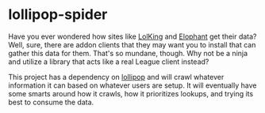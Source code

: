 lollipop-spider
===============

Have you ever wondered how sites like [LolKing][1] and [Elophant][2] get their data?  Well, sure, there are addon clients that they may want you to install that can gather this data for them.  That's so mundane, though.  Why not be a ninja and utilize a library that acts like a real League client instead?

This project has a dependency on [lollipop][3] and will crawl whatever information it can based on whatever users are setup.  It will eventually have some smarts around how it crawls, how it prioritizes lookups, and trying its best to consume the data.

[1]: http://www.lolking.net
[2]: http://www.elophant.com
[3]: http://github.com/Bunk/lollipop

